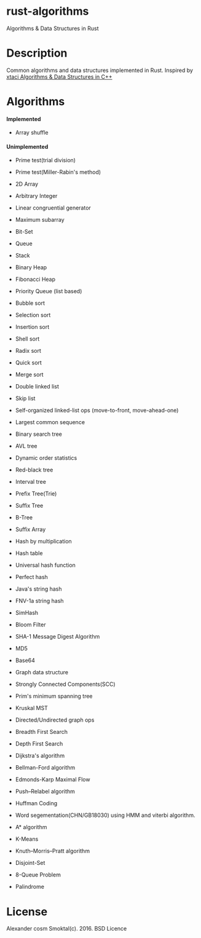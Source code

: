 # rust-algorithms
Algorithms &amp; Data Structures in Rust

# Description

Common algorithms and data structures implemented in Rust. Inspired by
[xtaci Algorithms &amp; Data Structures in C++](https://github.com/xtaci/algorithms)

# Algorithms

#### Implemented

- Array shuffle

#### Unimplemented

- Prime test(trial division)
- Prime test(Miller-Rabin's method)
- 2D Array
- Arbitrary Integer
- Linear congruential generator
- Maximum subarray

 - Bit-Set
 - Queue
 - Stack
 - Binary Heap
 - Fibonacci Heap
 - Priority Queue (list based)

- Bubble sort
- Selection sort
- Insertion sort
- Shell sort
- Radix sort
- Quick sort
- Merge sort
- Double linked list
- Skip list
- Self-organized linked-list ops (move-to-front, move-ahead-one)
- Largest common sequence

 - Binary search tree
 - AVL tree
 - Dynamic order statistics
 - Red-black tree
 - Interval tree
 - Prefix Tree(Trie)
 - Suffix Tree
 - B-Tree
 - Suffix Array

- Hash by multiplication
- Hash table
- Universal hash function
- Perfect hash
- Java's string hash
- FNV-1a string hash
- SimHash
- Bloom Filter
- SHA-1 Message Digest Algorithm
- MD5
- Base64

 - Graph data structure
 - Strongly Connected Components(SCC)
 - Prim's minimum spanning tree
 - Kruskal MST
 - Directed/Undirected graph ops
 - Breadth First Search
 - Depth First Search
 - Dijkstra's algorithm
 - Bellman-Ford algorithm
 - Edmonds-Karp Maximal Flow
 - Push–Relabel algorithm

- Huffman Coding
- Word segementation(CHN/GB18030) using HMM and viterbi algorithm.
- A* algorithm
- K-Means
- Knuth–Morris–Pratt algorithm
- Disjoint-Set
- 8-Queue Problem
- Palindrome

# License

Alexander cosm Smoktal(c). 2016.
BSD Licence
